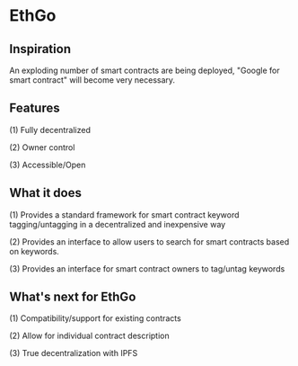 # EthGo

## Inspiration
An exploding number of smart contracts are being deployed, "Google for smart contract" will become very necessary. 

## Features
(1)	Fully decentralized

(2)	Owner control

(3)	Accessible/Open

## What it does
(1)	Provides a standard framework for smart contract keyword tagging/untagging in a decentralized and inexpensive way 

(2)	Provides an interface to allow users to search for smart contracts based on keywords.

(3)	Provides an interface for smart contract owners to tag/untag keywords

## What's next for EthGo
(1) Compatibility/support for existing contracts

(2) Allow for individual contract description

(3) True decentralization with IPFS
